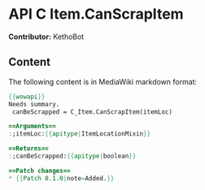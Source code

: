 # API C Item.CanScrapItem

**Contributor:** KethoBot

## Content

The following content is in MediaWiki markdown format:

```mediawiki
{{wowapi}}
Needs summary.
 canBeScrapped = C_Item.CanScrapItem(itemLoc)

==Arguments==
:;itemLoc:{{apitype|ItemLocationMixin}}

==Returns==
:;canBeScrapped:{{apitype|boolean}}

==Patch changes==
* {{Patch 8.1.0|note=Added.}}
```